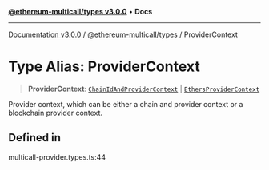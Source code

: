 [**@ethereum-multicall/types v3.0.0**](../README.md) • **Docs**

***

[Documentation v3.0.0](../../../packages.md) / [@ethereum-multicall/types](../README.md) / ProviderContext

# Type Alias: ProviderContext

> **ProviderContext**: [`ChainIdAndProviderContext`](ChainIdAndProviderContext.md) \| [`EthersProviderContext`](EthersProviderContext.md)

Provider context, which can be either a chain and provider context or a blockchain provider context.

## Defined in

multicall-provider.types.ts:44
